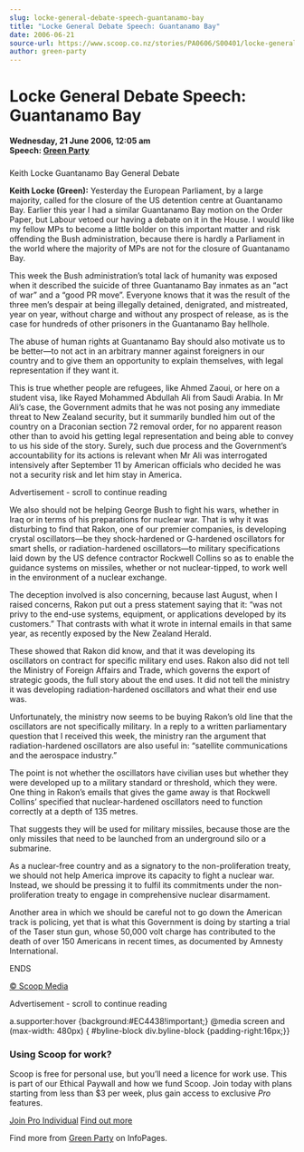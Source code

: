 ```yaml
---
slug: locke-general-debate-speech-guantanamo-bay
title: "Locke General Debate Speech: Guantanamo Bay"
date: 2006-06-21
source-url: https://www.scoop.co.nz/stories/PA0606/S00401/locke-general-debate-speech-guantanamo-bay.htm
author: green-party
---
```

Locke General Debate Speech: Guantanamo Bay
===========================================

**Wednesday, 21 June 2006, 12:05 am**  
**Speech: [Green Party](https://info.scoop.co.nz/Green_Party)**

  

### 

Keith Locke Guantanamo Bay General Debate

**Keith Locke (Green):** Yesterday the European Parliament, by a large majority, called for the closure of the US detention centre at Guantanamo Bay. Earlier this year I had a similar Guantanamo Bay motion on the Order Paper, but Labour vetoed our having a debate on it in the House. I would like my fellow MPs to become a little bolder on this important matter and risk offending the Bush administration, because there is hardly a Parliament in the world where the majority of MPs are not for the closure of Guantanamo Bay.

This week the Bush administration’s total lack of humanity was exposed when it described the suicide of three Guantanamo Bay inmates as an “act of war” and a “good PR move”. Everyone knows that it was the result of the three men’s despair at being illegally detained, denigrated, and mistreated, year on year, without charge and without any prospect of release, as is the case for hundreds of other prisoners in the Guantanamo Bay hellhole.

The abuse of human rights at Guantanamo Bay should also motivate us to be better—to not act in an arbitrary manner against foreigners in our country and to give them an opportunity to explain themselves, with legal representation if they want it.

This is true whether people are refugees, like Ahmed Zaoui, or here on a student visa, like Rayed Mohammed Abdullah Ali from Saudi Arabia. In Mr Ali’s case, the Government admits that he was not posing any immediate threat to New Zealand security, but it summarily bundled him out of the country on a Draconian section 72 removal order, for no apparent reason other than to avoid his getting legal representation and being able to convey to us his side of the story. Surely, such due process and the Government’s accountability for its actions is relevant when Mr Ali was interrogated intensively after September 11 by American officials who decided he was not a security risk and let him stay in America.

Advertisement - scroll to continue reading





We also should not be helping George Bush to fight his wars, whether in Iraq or in terms of his preparations for nuclear war. That is why it was disturbing to find that Rakon, one of our premier companies, is developing crystal oscillators—be they shock-hardened or G-hardened oscillators for smart shells, or radiation-hardened oscillators—to military specifications laid down by the US defence contractor Rockwell Collins so as to enable the guidance systems on missiles, whether or not nuclear-tipped, to work well in the environment of a nuclear exchange.

The deception involved is also concerning, because last August, when I raised concerns, Rakon put out a press statement saying that it: “was not privy to the end-use systems, equipment, or applications developed by its customers.” That contrasts with what it wrote in internal emails in that same year, as recently exposed by the New Zealand Herald.

These showed that Rakon did know, and that it was developing its oscillators on contract for specific military end uses. Rakon also did not tell the Ministry of Foreign Affairs and Trade, which governs the export of strategic goods, the full story about the end uses. It did not tell the ministry it was developing radiation-hardened oscillators and what their end use was.

Unfortunately, the ministry now seems to be buying Rakon’s old line that the oscillators are not specifically military. In a reply to a written parliamentary question that I received this week, the ministry ran the argument that radiation-hardened oscillators are also useful in: “satellite communications and the aerospace industry.”

The point is not whether the oscillators have civilian uses but whether they were developed up to a military standard or threshold, which they were. One thing in Rakon’s emails that gives the game away is that Rockwell Collins’ specified that nuclear-hardened oscillators need to function correctly at a depth of 135 metres.

That suggests they will be used for military missiles, because those are the only missiles that need to be launched from an underground silo or a submarine.

As a nuclear-free country and as a signatory to the non-proliferation treaty, we should not help America improve its capacity to fight a nuclear war. Instead, we should be pressing it to fulfil its commitments under the non-proliferation treaty to engage in comprehensive nuclear disarmament.

Another area in which we should be careful not to go down the American track is policing, yet that is what this Government is doing by starting a trial of the Taser stun gun, whose 50,000 volt charge has contributed to the death of over 150 Americans in recent times, as documented by Amnesty International.

ENDS  

[© Scoop Media](http://www.scoop.co.nz/about/terms.html)  

Advertisement - scroll to continue reading



a.supporter:hover {background:#EC4438!important;} @media screen and (max-width: 480px) { #byline-block div.byline-block {padding-right:16px;}}

### Using Scoop for work?

Scoop is free for personal use, but you’ll need a licence for work use. This is part of our Ethical Paywall and how we fund Scoop. Join today with plans starting from less than $3 per week, plus gain access to exclusive _Pro_ features.  
  
[Join Pro Individual](https://pro.scoop.co.nz/Individual/?from=ProIn24) [Find out more](https://pro.scoop.co.nz/using-scoop-for-work/?from=ProIn24)

Find more from [Green Party](https://info.scoop.co.nz/Green_Party) on InfoPages.